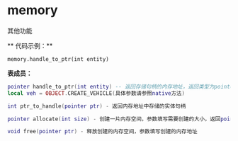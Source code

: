 # memory

其他功能

** 代码示例：**
```features
memory.handle_to_ptr(int entity)
```

**表成员：**
```lua
pointer handle_to_ptr(int entity) -- 返回存储句柄的内存地址，返回类型为pointer类，参数填写为实体句柄，获取方法如下
local veh = OBJECT.CREATE_VEHICLE(具体参数请参照native方法)

int ptr_to_handle(pointer ptr) - 返回内存地址中存储的实体句柄

pointer allocate(int size) - 创建一片内存空间，参数填写需要创建的大小，返回pointer类

void free(pointer ptr) - 释放创建的内存空间，参数填写创建的内存地址
```
